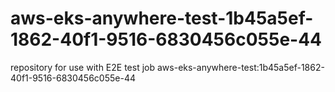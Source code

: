 # aws-eks-anywhere-test-1b45a5ef-1862-40f1-9516-6830456c055e-44
repository for use with E2E test job aws-eks-anywhere-test:1b45a5ef-1862-40f1-9516-6830456c055e-44
